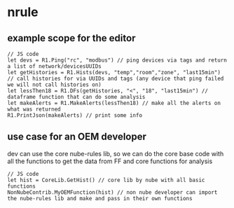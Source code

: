 # nrule

## example scope for the editor
```
// JS code
let devs = R1.Ping("rc", "modbus") // ping devices via tags and return a list of network/devicesUUIDs
let getHistories = R1.Hists(devs, "temp","room","zone", "last15min") // call histories for via UUIDs and tags (any device that ping failed we will not call histories on)
let lessThen18 = R1.DFs(getHistories, "<", "18", "last15min") // dataframe function that can do some analysis
let makeAlerts = R1.MakeAlerts(lessThen18) // make all the alerts on what was returned
R1.PrintJson(makeAlerts) // print some info
```

## use case for an OEM developer 
dev can use the core nube-rules lib, so we can do the core base code with all the functions to get the data from FF and core functions for analysis
```
// JS code
let hist = CoreLib.GetHist() // core lib by nube with all basic functions
NonNubeContrib.MyOEMFunction(hist) // non nube developer can import the nube-rules lib and make and pass in their own functions
```